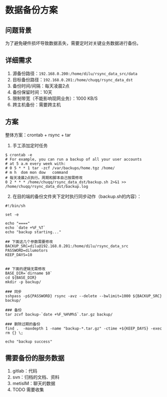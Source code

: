 # 数据备份方案



## 问题背景

为了避免硬件损坏导致数据丢失，需要定时对关键业务数据进行备份。

## 详细需求

1. 源备份路径：`192.168.0.200:/home/dilu/rsync_data_src/data`
2. 目标备份路径：`192.168.0.201:/home/chuqq/rsync_data_dst`
3. 备份时间/间隔：每天凌晨2点
4. 备份保留时间：10天
5. 限制带宽（不能影响现网业务）：1000 KB/S
6. 跨主机备份：需要跨主机

## 方案

整体方案：crontab + rsync + tar

1. 手工添加定时任务

```shell
$ crontab -e
# For example, you can run a backup of all your user accounts
# at 5 a.m every week with:
# 0 5 * * 1 tar -zcf /var/backups/home.tgz /home/
# m h  dom mon dow   command
# 每天凌晨2点执行。周期和脚本自己按需修改
0 2 * * * /home/chuqq/rsync_data_dst/backup.sh 2>&1 >> /home/chuqq/rsync_data_dst/backup.log
```

2. 在目的端的备份文件夹下定时执行同步动作（backup.sh的内容）：

```shell
#!/bin/sh

set -e

echo "===="
echo `date +%F_%T`
echo "backup starting..."

## 下面这几个参数需要修改
BACKUP_SRC=dilu@192.168.0.201:/home/dilu/rsync_data_src
PASSWORD=dilumotors
KEEP_DAYS=10


## 下面的逻辑无需修改
BASE_DIR=`dirname $0`
cd ${BASE_DIR}
mkdir -p backup/

### 同步
sshpass -p${PASSWORD} rsync -avz --delete --bwlimit=1000 ${BACKUP_SRC} backup/

### 备份
tar zcvf backup-`date +%F_%H%M%S`.tar.gz backup/

### 删除过期的备份
find .  -maxdepth 1 -name "backup-*.tar.gz" -ctime +${KEEP_DAYS} -exec rm {} \;

echo "backup success"
```



## 需要备份的服务数据

1. gitlab：代码
2. svn：归档的文档、资料
3. metisIM：聊天的数据
4. TODO 需要收集

